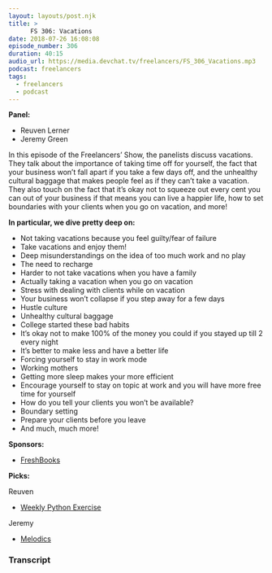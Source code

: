 ```yaml
---
layout: layouts/post.njk
title: >
      FS 306: Vacations
date: 2018-07-26 16:08:08
episode_number: 306
duration: 40:15
audio_url: https://media.devchat.tv/freelancers/FS_306_Vacations.mp3
podcast: freelancers
tags: 
  - freelancers
  - podcast
---
```


 **Panel:**

- Reuven Lerner
- Jeremy Green

In this episode of the Freelancers’ Show, the panelists discuss vacations. They talk about the importance of taking time off for yourself, the fact that your business won’t fall apart if you take a few days off, and the unhealthy cultural baggage that makes people feel as if they can’t take a vacation. They also touch on the fact that it’s okay not to squeeze out every cent you can out of your business if that means you can live a happier life, how to set boundaries with your clients when you go on vacation, and more!

**In particular, we dive pretty deep on:**

- Not taking vacations because you feel guilty/fear of failure
- Take vacations and enjoy them!
- Deep misunderstandings on the idea of too much work and no play
- The need to recharge
- Harder to not take vacations when you have a family
- Actually taking a vacation when you go on vacation
- Stress with dealing with clients while on vacation
- Your business won’t collapse if you step away for a few days
- Hustle culture
- Unhealthy cultural baggage 
- College started these bad habits
- It’s okay not to make 100% of the money you could if you stayed up till 2 every night
- It’s better to make less and have a better life
- Forcing yourself to stay in work mode
- Working mothers 
- Getting more sleep makes your more efficient
- Encourage yourself to stay on topic at work and you will have more free time for yourself
- How do you tell your clients you won’t be available?
- Boundary setting
- Prepare your clients before you leave
- And much, much more!

**Sponsors:**

- [FreshBooks](https://www.freshbooks.com/invoice?ref=11731&utm_source=pbm&utm_medium=affiliate-program&utm_influencer=419364&utm_campaign=podcast-influencers)

**Picks:**

Reuven

- [Weekly Python Exercise](https://store.lerner.co.il/weekly-python-exercise-next-cohort)

Jeremy

- [Melodics](https://www.melodics.com/)


### Transcript


